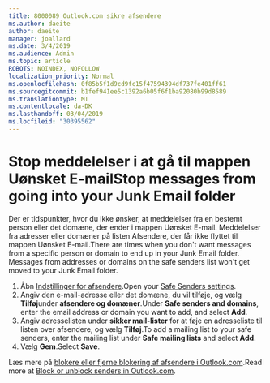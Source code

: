 ```yaml
---
title: 8000089 Outlook.com sikre afsendere
ms.author: daeite
author: daeite
manager: joallard
ms.date: 3/4/2019
ms.audience: Admin
ms.topic: article
ROBOTS: NOINDEX, NOFOLLOW
localization_priority: Normal
ms.openlocfilehash: 0f85b5f1d9cd9fc15f47594394df737fe401ff61
ms.sourcegitcommit: b1fef941ee5c1392a6b05f6f1ba92080b99d8589
ms.translationtype: MT
ms.contentlocale: da-DK
ms.lasthandoff: 03/04/2019
ms.locfileid: "30395562"
---
```

# <a name="stop-messages-from-going-into-your-junk-email-folder"></a><span data-ttu-id="9ff18-102">Stop meddelelser i at gå til mappen Uønsket E-mail</span><span class="sxs-lookup"><span data-stu-id="9ff18-102">Stop messages from going into your Junk Email folder</span></span>

<span data-ttu-id="9ff18-p101">Der er tidspunkter, hvor du ikke ønsker, at meddelelser fra en bestemt person eller det domæne, der ender i mappen Uønsket E-mail. Meddelelser fra adresser eller domæner på listen Afsendere, der får ikke flyttet til mappen Uønsket E-mail.</span><span class="sxs-lookup"><span data-stu-id="9ff18-p101">There are times when you don't want messages from a specific person or domain to end up in your Junk Email folder. Messages from addresses or domains on the safe senders list won't get moved to your Junk Email folder.</span></span>

1. <span data-ttu-id="9ff18-105">Åbn [Indstillinger for afsendere](https://go.microsoft.com/fwlink/?linkid=2035804).</span><span class="sxs-lookup"><span data-stu-id="9ff18-105">Open your [Safe Senders settings](https://go.microsoft.com/fwlink/?linkid=2035804).</span></span>
2. <span data-ttu-id="9ff18-106">Angiv den e-mail-adresse eller det domæne, du vil tilføje, og vælg **Tilføj**under **afsendere og domæner**.</span><span class="sxs-lookup"><span data-stu-id="9ff18-106">Under **Safe senders and domains**, enter the email address or domain you want to add, and select **Add**.</span></span>
3. <span data-ttu-id="9ff18-107">Angiv adresselisten under **sikker mail-lister** for at føje en adresseliste til listen over afsendere, og vælg **Tilføj**.</span><span class="sxs-lookup"><span data-stu-id="9ff18-107">To add a mailing list to your safe senders, enter the mailing list under **Safe mailing lists** and select **Add**.</span></span>
4. <span data-ttu-id="9ff18-108">Vælg **Gem**.</span><span class="sxs-lookup"><span data-stu-id="9ff18-108">Select **Save**.</span></span>

<span data-ttu-id="9ff18-109">Læs mere på [blokere eller fjerne blokering af afsendere i Outlook.com](https://support.office.com/article/afba1c94-77bb-4f50-8b85-057cf52f4d5e).</span><span class="sxs-lookup"><span data-stu-id="9ff18-109">Read more at [Block or unblock senders in Outlook.com](https://support.office.com/article/afba1c94-77bb-4f50-8b85-057cf52f4d5e).</span></span>